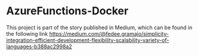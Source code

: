# AzureFunctions-Docker
This project is part of the story published in Medium, which can be found in the following link  https://medium.com/@fedee.gramajo/simplicity-integration-efficient-development-flexibility-scalability-variety-of-languages-b388ac2998a2
